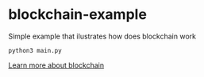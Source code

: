 # blockchain-example

Simple example that ilustrates how does blockchain work

```
python3 main.py
```

[Learn more about blockchain](https://en.wikipedia.org/wiki/Blockchain)